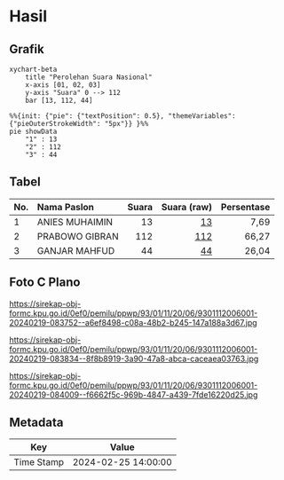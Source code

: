 # Hasil

## Grafik

```mermaid
xychart-beta
    title "Perolehan Suara Nasional"
    x-axis [01, 02, 03]
    y-axis "Suara" 0 --> 112
    bar [13, 112, 44]
```

```mermaid
%%{init: {"pie": {"textPosition": 0.5}, "themeVariables": {"pieOuterStrokeWidth": "5px"}} }%%
pie showData
    "1" : 13
    "2" : 112
    "3" : 44
```

## Tabel

| No. | Nama Paslon    | Suara | Suara (raw) | Persentase |
|:--- |:-------------- | -----:| -----------:| ----------:|
| 1   | ANIES MUHAIMIN | 13    | [13][p-1]   | 7,69       |
| 2   | PRABOWO GIBRAN | 112   | [112][p-2]  | 66,27      |
| 3   | GANJAR MAHFUD  | 44    | [44][p-3]   | 26,04      |


[p-1]: https://github.com/gigit-pemilu/pemilu-2024/blob/main/pilpres/hitung-suara/sub/93-papua-selatan/sub/01-merauke/sub/11-kurik/sub/2006-sumber-mulya/sub/001-tps/sub/paslon-1.txt
[p-2]: https://github.com/gigit-pemilu/pemilu-2024/blob/main/pilpres/hitung-suara/sub/93-papua-selatan/sub/01-merauke/sub/11-kurik/sub/2006-sumber-mulya/sub/001-tps/sub/paslon-2.txt
[p-3]: https://github.com/gigit-pemilu/pemilu-2024/blob/main/pilpres/hitung-suara/sub/93-papua-selatan/sub/01-merauke/sub/11-kurik/sub/2006-sumber-mulya/sub/001-tps/sub/paslon-3.txt

## Foto C Plano

https://sirekap-obj-formc.kpu.go.id/0ef0/pemilu/ppwp/93/01/11/20/06/9301112006001-20240219-083752--a6ef8498-c08a-48b2-b245-147a188a3d67.jpg

https://sirekap-obj-formc.kpu.go.id/0ef0/pemilu/ppwp/93/01/11/20/06/9301112006001-20240219-083834--8f8b8919-3a90-47a8-abca-caceaea03763.jpg

https://sirekap-obj-formc.kpu.go.id/0ef0/pemilu/ppwp/93/01/11/20/06/9301112006001-20240219-084009--f6662f5c-969b-4847-a439-7fde16220d25.jpg


## Metadata

| Key        | Value               |
| ---------- | ------------------- |
| Time Stamp | 2024-02-25 14:00:00 |



